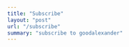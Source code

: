 ```yaml
---
title: "Subscribe"
layout: "post"
url: "/subscribe"
summary: "subscribe to goodalexander"
---
```


<div style="height: 100vh"><script src="https://cdn.jsdelivr.net/ghost/signup-form@~0.2/umd/signup-form.min.js" data-background-color="#08090c" data-text-color="#FFFFFF" data-button-color="#ff1a75" data-button-text-color="#FFFFFF" data-title="goodalexander" data-description="crypto trading" data-site="https://goodalexander.ghost.io/" data-locale="en" async></script></div>


<div style="height: 100vh">
    <script 
        src="https://cdn.jsdelivr.net/ghost/signup-form@~0.2/umd/signup-form.min.js" 
        data-background-color="#1a1a1a"  <!-- Darker, more subtle background -->
        data-text-color="#ffffff" 
        data-button-color="#404040"      <!-- More subtle button color -->
        data-button-text-color="#ffffff" 
        data-title="goodalexander" 
        data-description="crypto trading" 
        data-site="https://goodalexander.ghost.io/" 
        data-locale="en" 
        async>
    </script>
</div>
